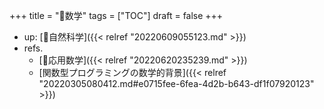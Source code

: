 +++
title = "📂数学"
tags = ["TOC"]
draft = false
+++

-   up: [📁自然科学]({{< relref "20220609055123.md" >}})
-   refs.
    -   [📂応用数学]({{< relref "20220620235239.md" >}})
    -   [関数型プログラミングの数学的背景]({{< relref "20220305080412.md#e0715fee-6fea-4d2b-b643-df1f07920123" >}})
